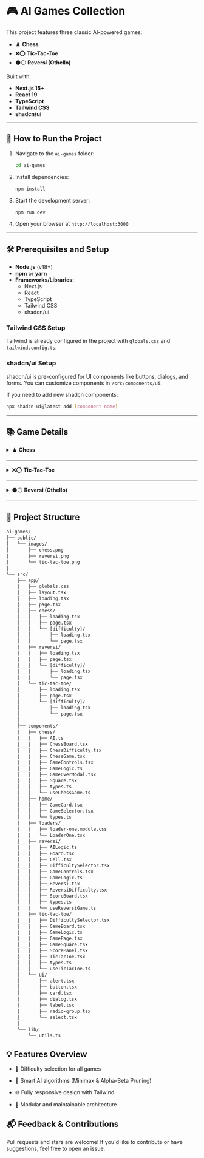 
# 🎮 AI Games Collection

This project features three classic AI-powered games:
- ♟️ **Chess**
- ❌⭕ **Tic-Tac-Toe**
- ⚫⚪ **Reversi (Othello)**

Built with:
- **Next.js 15+**
- **React 19**
- **TypeScript**
- **Tailwind CSS**
- **shadcn/ui**

---

## 🚀 How to Run the Project

1. Navigate to the `ai-games` folder:
   ```bash
   cd ai-games
   ```

2. Install dependencies:
   ```bash
   npm install
   ```

3. Start the development server:
   ```bash
   npm run dev
   ```

4. Open your browser at `http://localhost:3000`

---

## 🛠 Prerequisites and Setup

- **Node.js** (v18+)
- **npm** or **yarn**
- **Frameworks/Libraries:**
  - Next.js
  - React
  - TypeScript
  - Tailwind CSS
  - shadcn/ui

### Tailwind CSS Setup
Tailwind is already configured in the project with `globals.css` and `tailwind.config.ts`.

### shadcn/ui Setup
shadcn/ui is pre-configured for UI components like buttons, dialogs, and forms. You can customize components in `/src/components/ui`.

If you need to add new shadcn components:
```bash
npx shadcn-ui@latest add [component-name]
```

---

## 📚 Game Details

<details>
<summary>♟️ <strong>Chess</strong></summary>

### How to Play:
- Choose a difficulty level: Easy, Medium, or Hard.
- Play against AI following standard chess rules.
- Objective: Checkmate the opponent’s king.

### AI Algorithm:
- **Name:** Alpha-Beta Pruning
- **Use Cases:** Chess engines, decision-making systems.
- **Time Complexity:**
  - **Best:** O(b^(d/2)) with good move ordering
  - **Average:** O(b^d)
  - **Worst:** O(b^d)
  - `b`: branching factor (~35), `d`: search depth.

### Screenshot:
![Chess](ai-game-images/chess.png)

</details>

---

<details>
<summary>❌⭕ <strong>Tic-Tac-Toe</strong></summary>

### How to Play:
- Choose a difficulty level.
- Play on a 3x3 grid, align 3 symbols in a row/column/diagonal.
- Objective: Win or block the opponent.

### AI Algorithm:
- **Name:** Minimax
- **Use Cases:** Simple games, optimal decision making.
- **Time Complexity:**
  - **Best:** O(1) (immediate win/block)
  - **Average:** O(b^d)
  - **Worst:** O(b^d)
  - `b`: branching factor (9), `d`: depth (max 9).

### Screenshot:
![Tic-Tac-Toe](ai-game-images/tic-tac-toe.png)

</details>

---

<details>
<summary>⚫⚪ <strong>Reversi (Othello)</strong></summary>

### How to Play:
- Choose a difficulty level.
- Place discs to flip opponent’s pieces.
- Objective: Capture most discs by endgame.

### AI Algorithm:
- **Name:** Alpha-Beta Pruning
- **Use Cases:** Reversi engines, board games.
- **Time Complexity:**
  - **Best:** O(b^(d/2)) with good move ordering
  - **Average:** O(b^d)
  - **Worst:** O(b^d)
  - `b`: branching factor (~8), `d`: search depth.

### Screenshot:
![Reversi](ai-game-images/reversi.png)

</details>

---

## 📂 Project Structure

```
ai-games/
├── public/
│   └── images/
│       ├── chess.png
│       ├── reversi.png
│       └── tic-tac-toe.png
│
└── src/
    ├── app/
    │   ├── globals.css
    │   ├── layout.tsx
    │   ├── loading.tsx
    │   ├── page.tsx
    │   ├── chess/
    │   │   ├── loading.tsx
    │   │   ├── page.tsx
    │   │   └── [difficulty]/
    │   │       ├── loading.tsx
    │   │       └── page.tsx
    │   ├── reversi/
    │   │   ├── loading.tsx
    │   │   ├── page.tsx
    │   │   └── [difficulty]/
    │   │       ├── loading.tsx
    │   │       └── page.tsx
    │   └── tic-tac-toe/
    │       ├── loading.tsx
    │       ├── page.tsx
    │       └── [difficulty]/
    │           ├── loading.tsx
    │           └── page.tsx
    │
    ├── components/
    │   ├── chess/
    │   │   ├── AI.ts
    │   │   ├── ChessBoard.tsx
    │   │   ├── ChessDifficulty.tsx
    │   │   ├── ChessGame.tsx
    │   │   ├── GameControls.tsx
    │   │   ├── GameLogic.ts
    │   │   ├── GameOverModal.tsx
    │   │   ├── Square.tsx
    │   │   ├── types.ts
    │   │   └── useChessGame.ts
    │   ├── home/
    │   │   ├── GameCard.tsx
    │   │   ├── GameSelector.tsx
    │   │   └── types.ts
    │   ├── loaders/
    │   │   ├── loader-one.module.css
    │   │   └── LoaderOne.tsx
    │   ├── reversi/
    │   │   ├── AILogic.ts
    │   │   ├── Board.tsx
    │   │   ├── Cell.tsx
    │   │   ├── DifficultySelector.tsx
    │   │   ├── GameControls.tsx
    │   │   ├── GameLogic.ts
    │   │   ├── Reversi.tsx
    │   │   ├── ReversiDifficulty.tsx
    │   │   ├── ScoreBoard.tsx
    │   │   ├── types.ts
    │   │   └── useReversiGame.ts
    │   ├── tic-tac-toe/
    │   │   ├── DifficultySelector.tsx
    │   │   ├── GameBoard.tsx
    │   │   ├── GameLogic.ts
    │   │   ├── GamePage.tsx
    │   │   ├── GameSquare.tsx
    │   │   ├── ScorePanel.tsx
    │   │   ├── TicTacToe.tsx
    │   │   ├── types.ts
    │   │   └── useTicTacToe.ts
    │   └── ui/
    │       ├── alert.tsx
    │       ├── button.tsx
    │       ├── card.tsx
    │       ├── dialog.tsx
    │       ├── label.tsx
    │       ├── radio-group.tsx
    │       └── select.tsx
    │
    └── lib/
        └── utils.ts

```

## 💡 Features Overview

- 🎯 Difficulty selection for all games

- 🤖 Smart AI algorithms (Minimax & Alpha-Beta Pruning)

- 🌐 Fully responsive design with Tailwind

- 🧩 Modular and maintainable architecture


## 📬 Feedback & Contributions

Pull requests and stars are welcome!
If you'd like to contribute or have suggestions, feel free to open an issue.